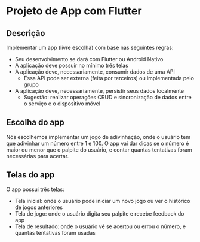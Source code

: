 # Projeto de App com Flutter

## Descrição

Implementar um app (livre escolha) com base nas seguintes regras:

- Seu desenvolvimento se dará com Flutter ou Android Nativo
- A aplicação deve possuir no mínimo três telas
- A aplicação deve, necessariamente, consumir dados de uma API
  - Essa API pode ser externa (feita por terceiros) ou implementada pelo grupo
- A aplicação deve, necessariamente, persistir seus dados localmente
  - Sugestão: realizar operações CRUD e sincronização de dados entre o serviço e o dispositivo móvel

## Escolha do app

Nós escolhemos implementar um jogo de adivinhação, onde o usuário tem que adivinhar um número entre 1 e 100. O app vai dar dicas se o número é maior ou menor que o palpite do usuário, e contar quantas tentativas foram necessárias para acertar.

## Telas do app

O app possui três telas:

- Tela inicial: onde o usuário pode iniciar um novo jogo ou ver o histórico de jogos anteriores
- Tela de jogo: onde o usuário digita seu palpite e recebe feedback do app
- Tela de resultado: onde o usuário vê se acertou ou errou o número, e quantas tentativas foram usadas